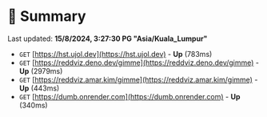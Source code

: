 # 📖 Summary
Last updated: **15/8/2024, 3:27:30 PG "Asia/Kuala_Lumpur"**

- `GET` [https://hst.ujol.dev](https://hst.ujol.dev) - **Up** (783ms)
- `GET` [https://reddviz.deno.dev/gimme](https://reddviz.deno.dev/gimme) - **Up** (2979ms)
- `GET` [https://reddviz.amar.kim/gimme](https://reddviz.amar.kim/gimme) - **Up** (443ms)
- `GET` [https://dumb.onrender.com](https://dumb.onrender.com) - **Up** (340ms)
